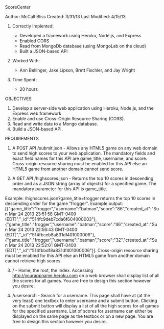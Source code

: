 ScoreCenter

Author: McCall Bliss
Created: 3/31/13
Last Modified: 4/15/13

1. Correctly Implented:
	- Developed a framework using Heroku, Node.js, and Express
	- Enabled CORS
	- Read from MongoDb database (using MongoLab on the cloud)
	- Built a JSON-based API

2. Worked With:
	- Ann Bellinger, Jake Lipson, Brett Fischler, and Jay Wright

3. Time Spent:
	- 20 hours

OBJECTIVES

1. Develop a server-side web application using Heroku, Node.js, and the Express web framework.
2. Enable and use Cross-Origin Resource Sharing (CORS).
3. Read and write data to a Mongo database.
4. Build a JSON-based API.

REQUIREMENTS

1. A POST API /submit.json - Allows any HTML5 game on any web domain to send high scores to your web application. The mandatory fields and exact field names for this API are game_title, username, and score. Cross-origin resource sharing must be enabled for this API else an HTML5 game from another domain cannot send score.

2. A GET API /highscores.json - Returns the top 10 scores in descending order and as a JSON string (array of objects) for a specified game. The mandatory parameter for this API is game_title. 

Example: /highscores.json?game_title=frogger returns the top 10 scores in descending order for the game "frogger". 
Example output: 
[{"game_title":"frogger","username":"batman","score":"86","created_at":"Sun Mar 24 2013 23:51:58 GMT-0400 (EDT)","_id":"514fc9deb7cda6f604000003"},{"game_title":"frogger","username":"batman","score":"46","created_at":"Sun Mar 24 2013 22:56:43 GMT-0400 (EDT)","_id":"514fbceb8a831df401000009"},{"game_title":"frogger","username":"batman","score":"32","created_at":"Sun Mar 24 2013 22:52:01 GMT-0400 (EDT)","_id":"514fbbd18a831df401000006"}]. Cross-origin resource sharing must be enabled for this API else an HTML5 game from another domain cannot retrieve high scores.

3. / - Home, the root, the index. Accessing http://yourappname.heroku.com on a web browser shall display list of all the scores for all games. You are free to design this section however you desire.

4. /usersearch - Search for a username. This page shall have at (at the very least) one textbox to enter username and a submit button. Clicking on the submit button will display a list of all the high scores for all games for the specified username. List of scores for username can either be displayed on the same page as the textbox or on a new page. You are free to design this section however you desire.
